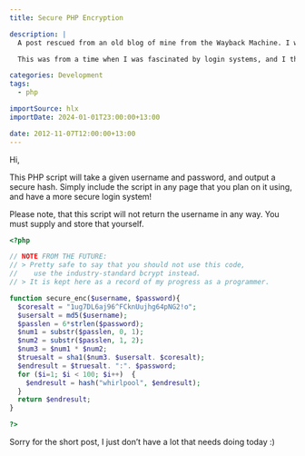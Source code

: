 ```yaml
---
title: Secure PHP Encryption

description: |
  A post rescued from an old blog of mine from the Wayback Machine. I was 14 when I wrote this, so it's a bit cringy.

  This was from a time when I was fascinated by login systems, and I thought I was a genius for using two salts and a hash algo nobody had heard of.

categories: Development
tags:
  - php

importSource: hlx
importDate: 2024-01-01T23:00:00+13:00

date: 2012-11-07T12:00:00+13:00
---
```


Hi,

This PHP script will take a given username and password, and output a secure hash. Simply include the script in any page that you plan on it using, and have a more secure login system!

Please note, that this script will not return the username in any way. You must supply and store that yourself.

```php
<?php

// NOTE FROM THE FUTURE:
// > Pretty safe to say that you should not use this code,
//    use the industry-standard bcrypt instead.
// > It is kept here as a record of my progress as a programmer.

function secure_enc($username, $password){
  $coresalt = "1ug7DL6aj96^FCknUujhg64pNG2!o";
  $usersalt = md5($username);
  $passlen = 6*strlen($password);
  $num1 = substr($passlen, 0, 1);
  $num2 = substr($passlen, 1, 2);
  $num3 = $num1 * $num2;
  $truesalt = sha1($num3. $usersalt. $coresalt);
  $endresult = $truesalt. ":". $password;
  for ($i=1; $i < 100; $i++)  {
    $endresult = hash("whirlpool", $endresult);
  }
  return $endresult;
}

?>
```

Sorry for the short post, I just don’t have a lot that needs doing today :)
